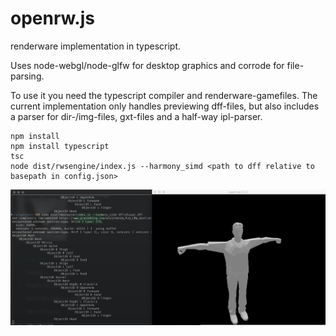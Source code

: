# openrw.js
renderware implementation in typescript.

Uses node-webgl/node-glfw for desktop graphics and corrode for file-parsing.

To use it you need the typescript compiler and renderware-gamefiles.
The current implementation only handles previewing dff-files, but also includes a parser for
dir-/img-files, gxt-files and a half-way ipl-parser.

```
npm install
npm install typescript
tsc
node dist/rwsengine/index.js --harmony_simd <path to dff relative to basepath in config.json>
```

<img src="https://raw.githubusercontent.com/screeny05/openrw.js/master/docs/screen-1.jpg" alt="screen-1"/>

